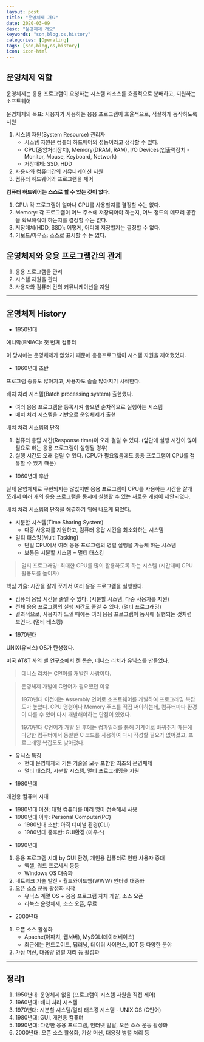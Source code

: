 ```yaml
---
layout: post
title: "운영체제 개요"
date: 2020-03-09
desc: "운영체제 개요"
keywords: "son,blog,os,history"
categories: [Operating]
tags: [son,blog,os,history]
icon: icon-html
---
```


## 운영체제 역할

운영체제는 응용 프로그램이 요청하는 시스템 리소스를 효율적으로 분배하고, 지원하는 소프트웨어

운영체제의 목표: 사용자가 사용하는 응용 프로그램이 효율적으로, 적절하게 동작하도록 지원

1. 시스템 자원(System Resource) 관리자
    * 시스템 자원은 컴퓨터 하드웨어의 성능이라고 생각할 수 있다.
    * CPU(중앙처리장치), Memory(DRAM, RAM), I/O Devices(입출력장치 - Monitor, Mouse, Keyboard, Network)
    * 저장매체: SSD, HDD
2. 사용자와 컴퓨터간의 커뮤니케이션 지원
3. 컴퓨터 하드웨어와 프로그램을 제어

**컴퓨터 하드웨어는 스스로 할 수 있는 것이 없다.**
1. CPU: 각 프로그램이 얼마나 CPU를 사용할지를 결정할 수는 없다.
2. Memory: 각 프로그램이 어느 주소에 저장되어야 하는지, 어느 정도의 메모리 공간을 확보해줘야 하는지를 결정할 수는 없다.
3. 저장매체(HDD, SSD): 어떻게, 어디에 저장할지는 결정할 수 없다.
4. 키보드/마우스: 스스로 표시할 수 는 없다.

## 운영체제와 응용 프로그램간의 관계

1. 응용 프로그램을 관리
2. 시스템 자원을 관리
3. 사용자와 컴퓨터 간의 커뮤니케이션을 지원

---

## 운영체제 History

* 1950년대 

에니악(ENIAC): 첫 번째 컴퓨터

이 당시에는 운영체제가 없었기 때문에 응용프로그램이 시스템 자원을 제어했었다.

* 1960년대 초반

프로그램 종류도 많아지고, 사용자도 슬슬 많아지기 시작한다.

배치 처리 시스템(Batch processing system) 출현했다.

- 여러 응용 프로그램을 등록시켜 놓으면 순차적으로 실행하는 시스템
- 배치 처리 시스템을 기반으로 운영체제가 출현

배치 처리 시스템의 단점

1. 컴퓨터 응답 시간(Response time)이 오래 걸릴 수 있다. (앞단에 실행 시간이 많이 필요로 하는 응용 프로그램이 실행될 경우)
2. 실행 시간도 오래 걸릴 수 있다. (CPU가 필요없음에도 응용 프로그램이 CPU를 점유할 수 있기 때문)

* 1960년대 후반

실제 운영체제로 구현되지는 않았지만 응용 프로그램이 CPU를 사용하는 시간을 잘개 쪼개서 여러 개의 응용 프로그램을 동시에 실행할 수 있는 새로운 개념이 제안되었다.

배치 처리 시스템의 단점을 해결하기 위해 나오게 되었다.

- 시분할 시스템(Time Sharing System)
    * 다중 사용자를 지원하고, 컴퓨터 응답 시간을 최소화하는 시스템
- 멀티 태스킹(Multi Tasking)
    * 단일 CPU에서 여러 응용 프로그램의 병렬 실행을 가능케 하는 시스템
    * 보통은 시분할 시스템 = 멀티 태스킹

> 멀티 프로그래밍: 최대한 CPU를 많이 활용하도록 하는 시스템 (시간대비 CPU 활용도를 높이자)

핵심 기술: 시간을 잘게 쪼개서 여러 응용 프로그램을 실행한다.
- 컴퓨터 응답 시간을 줄일 수 있다. (시분할 시스템, 다중 사용자를 지원)
- 전체 응용 프로그램의 실행 시간도 줄일 수 있다. (멀티 프로그래밍)
- 결과적으로, 사용자가 느낄 때에는 여러 응용 프로그램이 동시에 실행되는 것처럼 보인다. (멀티 태스킹)

* 1970년대

UNIX(유닉스) OS가 탄생했다.

미국 AT&T 사의 벨 연구소에서 켄 톰슨, 데니스 리치가 유닉스를 만들었다.

> 데니스 리치는 C언어를 개발한 사람이다.

> 운영체제 개발에 C언어가 필요했던 이유
>
> 1970년대 이전에는 Assembly 언어로 소프트웨어를 개발하여 프로그래밍 복잡도가 높았다.
> CPU 명령어나 Memory 주소를 직접 써야하는데, 컴퓨터마다 환경이 다를 수 있어 다시 개발해야하는 단점이 있었다.
>
> 1970년대 C언어가 개발 된 후에는 컴파일러를 통해 기계어로 바꿔주기 때문에 다양한 컴퓨터에서 동일한 C 코드를 사용하여 다시 작성할 필요가 없어졌고, 프로그래밍 복잡도도 낮아졌다.

- 유닉스 특징
    * 현대 운영체제의 기본 기술을 모두 포함한 최초의 운영체제
    * 멀티 태스킹, 시분할 시스템, 멀티 프로그래밍을 지원

* 1980년대

개인용 컴퓨터 시대

- 1980년대 이전: 대형 컴퓨터를 여러 명이 접속해서 사용
- 1980년대 이후: Personal Computer(PC) 
    + 1980년대 초반: 아직 터미널 환경(CLI)
    + 1980년대 중후반: GUI환경 (마우스)

* 1990년대

1. 응용 프로그램 시대 by GUI 환경, 개인용 컴퓨터로 인한 사용자 증대
    * 엑셀, 워드 프로세서 등등
    * Windows OS 대중화
2. 네트워크 기술 발전 - 월드와이드웹(WWW) 인터넷 대중화
3. 오픈 소스 운동 활성화 시작
    * 유닉스 계열 OS + 응용 프로그램 자체 개발, 소스 오픈
    * 리눅스 운영체제, 소스 오픈, 무료

* 2000년대

1. 오픈 소스 활성화
    * Apache(아파치, 웹서버), MySQL(데이터베이스)
    * 최근에는 안드로이드, 딥러닝, 데이터 사이언스, IOT 등 다양한 분야
2. 가상 머신, 대용량 병렬 처리 등 활성화

---

## 정리1

1. 1950년대: 운영체제 없음 (프로그램이 시스템 자원을 직접 제어)
2. 1960년대: 배치 처리 시스템
3. 1970년대: 시분할 시스템/멀티 태스킹 시스템 - UNIX OS (C언어)
4. 1980년대: GUI, 개인용 컴퓨터
5. 1990년대: 다양한 응용 프로그램, 인터넷 발달, 오픈 소스 운동 활성화
6. 2000년대: 오픈 소스 활성화, 가상 머신, 대용량 병렬 처리 등
